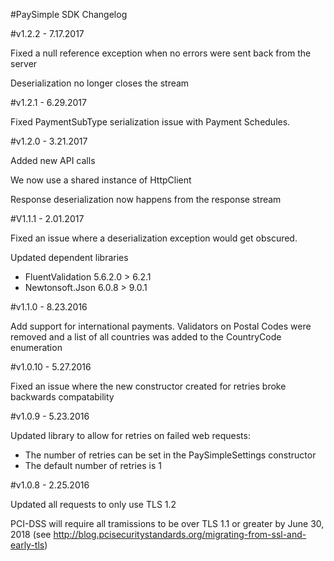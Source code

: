 #PaySimple SDK Changelog

#v1.2.2 - 7.17.2017

Fixed a null reference exception when no errors were sent back from the server

Deserialization no longer closes the stream

#v1.2.1 - 6.29.2017

Fixed PaymentSubType serialization issue with Payment Schedules.

#v1.2.0 - 3.21.2017

Added new API calls

We now use a shared instance of HttpClient

Response deserialization now happens from the response stream


#V1.1.1 - 2.01.2017

Fixed an issue where a deserialization exception would get obscured.

Updated dependent libraries

* FluentValidation 5.6.2.0 > 6.2.1
* Newtonsoft.Json 6.0.8 > 9.0.1

#v1.1.0 - 8.23.2016

Add support for international payments. Validators on Postal Codes were removed and a list of all countries was added to the CountryCode enumeration

#v1.0.10 - 5.27.2016

Fixed an issue where the new constructor created for retries broke backwards compatability

#v1.0.9 - 5.23.2016

Updated library to allow for retries on failed web requests:

* The number of retries can be set in the PaySimpleSettings constructor
* The default number of retries is 1


#v1.0.8 - 2.25.2016

Updated all requests to only use TLS 1.2 

PCI-DSS will require all tramissions to be over TLS 1.1 or greater by June 30, 2018 (see http://blog.pcisecuritystandards.org/migrating-from-ssl-and-early-tls)


